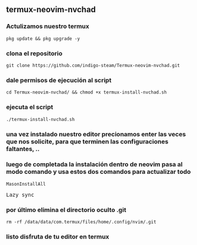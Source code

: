 ## termux-neovim-nvchad 

### **Actulizamos nuestro termux**

<pre><code>pkg update && pkg upgrade -y</code></pre>


### **clona el repositorio**

<pre><code>git clone https://github.com/indigo-steam/Termux-neovim-nvchad.git </code></pre>
### dale permisos de ejecución al script
<pre><code>cd Termux-neovim-nvchad/ && chmod +x termux-install-nvchad.sh</pre></code>
### ejecuta el script 

<pre><code>./termux-install-nvchad.sh</code></pre>

### una vez instalado nuestro editor precionamos enter las veces que nos solicite, para que terminen las configuraciones faltantes,  ..

### luego de completada la instalación dentro de neovim pasa al modo comando y usa estos dos comandos para actualizar todo 

<pre><code>MasonInstallAll</pre></code>


<pre><code></code>Lazy sync</pre></code>

### por último elimina el directorio oculto .git 

<pre><code>rm -rf /data/data/com.termux/files/home/.config/nvim/.git</code></pre>

### listo disfruta de tu editor en termux 
